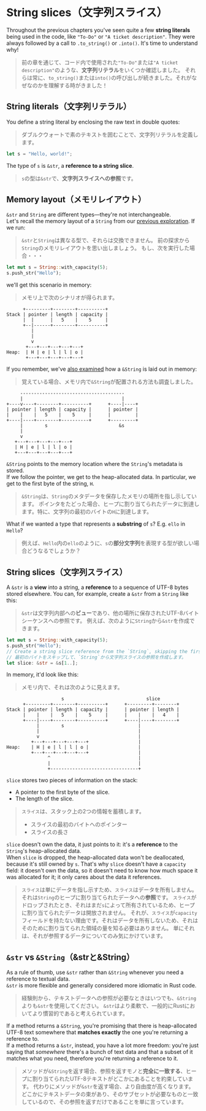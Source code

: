 # String slices（文字列スライス）

Throughout the previous chapters you've seen quite a few **string literals** being used in the code,
like `"To-Do"` or `"A ticket description"`.
They were always followed by a call to `.to_string()` or `.into()`. It's time to understand why!

> 前の章を通じて、コード内で使用された`"To-Do"`または`"A ticket description"`のような、**文字列リテラル**をいくつか確認しました。
> それらは常に、`to_string()`または`into()`の呼び出しが続きました。それがなぜなのかを理解する時がきました！

## String literals（文字列リテラル）

You define a string literal by enclosing the raw text in double quotes:

> ダブルクウォートで素のテキストを囲むことで、文字列リテラルを定義します。

```rust
let s = "Hello, world!";
```

The type of `s` is `&str`, a **reference to a string slice**.

> `s`の型は`&str`で、**文字列スライスへの参照**です。

## Memory layout（メモリレイアウト）

`&str` and `String` are different types—they're not interchangeable.\
Let's recall the memory layout of a `String` from our
[previous exploration](../03_ticket_v1/09_heap.md).
If we run:

> `&str`と`String`は異なる型で、それらは交換できません。
> 前の探求から`String`のメモリレイアウトを思い出しましょう。
> もし、次を実行した場合・・・

```rust
let mut s = String::with_capacity(5);
s.push_str("Hello");
```

we'll get this scenario in memory:

> メモリ上で次のシナリオが得られます。

```text
      +---------+--------+----------+
Stack | pointer | length | capacity |
      |  |      |   5    |    5     |
      +--|------+--------+----------+
         |
         |
         v
       +---+---+---+---+---+
Heap:  | H | e | l | l | o |
       +---+---+---+---+---+
```

If you remember, we've [also examined](../03_ticket_v1/10_references_in_memory.md)
how a `&String` is laid out in memory:

> 覚えている場合、メモリ内で`&String`が配置される方法も調査しました。

```text
     --------------------------------------
     |                                    |
+----v----+--------+----------+      +----|----+
| pointer | length | capacity |      | pointer |
|    |    |   5    |    5     |      |         |
+----|----+--------+----------+      +---------+
     |        s                          &s
     |
     v
   +---+---+---+---+---+
   | H | e | l | l | o |
   +---+---+---+---+---+
```

`&String` points to the memory location where the `String`'s metadata is stored.\
If we follow the pointer, we get to the heap-allocated data. In particular, we get to the first byte of the string, `H`.

> `&String`は、`String`のメタデータを保存したメモリの場所を指し示しています。
> ポインタをたどった場合、ヒープに割り当てられたデータに到達します。特に、文字列の最初のバイトの`H`に到達します。

What if we wanted a type that represents a **substring** of `s`? E.g. `ello` in `Hello`?

> 例えば、`Hello`内の`ello`のように、`s`の**部分文字列**を表現する型が欲しい場合どうなるでしょうか？

## String slices（文字列スライス）

A `&str` is a **view** into a string, a **reference** to a sequence of UTF-8 bytes stored elsewhere.
You can, for example, create a `&str` from a `String` like this:

> `&str`は文字列内部への**ビュー**であり、他の場所に保存されたUTF-8バイトシーケンスへの参照です。
> 例えば、次のように`String`から`&str`を作成できます。

```rust
let mut s = String::with_capacity(5);
s.push_str("Hello");
// Create a string slice reference from the `String`, skipping the first byte.
// 最初のバイトをスキップして、`String`から文字列スライスの参照を作成します。
let slice: &str = &s[1..];
```

In memory, it'd look like this:

> メモリ内で、それは次のように見えます。

```text
                    s                              slice
      +---------+--------+----------+      +---------+--------+
Stack | pointer | length | capacity |      | pointer | length |
      |    |    |   5    |    5     |      |    |    |   4    |
      +----|----+--------+----------+      +----|----+--------+
           |        s                           |
           |                                    |
           v                                    |
         +---+---+---+---+---+                  |
Heap:    | H | e | l | l | o |                  |
         +---+---+---+---+---+                  |
               ^                                |
               |                                |
               +--------------------------------+
```

`slice` stores two pieces of information on the stack:

- A pointer to the first byte of the slice.
- The length of the slice.

> `スライス`は、スタック上の2つの情報を蓄積します。
>
> - スライスの最初のバイトへのポインター
> - スライスの長さ

`slice` doesn't own the data, it just points to it: it's a **reference** to the `String`'s heap-allocated data.\
When `slice` is dropped, the heap-allocated data won't be deallocated, because it's still owned by `s`.
That's why `slice` doesn't have a `capacity` field: it doesn't own the data, so it doesn't need to know how much
space it was allocated for it; it only cares about the data it references.

> `スライス`は単にデータを指し示すため、`スライス`はデータを所有しません。それは`String`のヒープに割り当てられたデータへの**参照**です。
> `スライス`がドロップされたとき、それはまだ`s`によって所有されているため、ヒープに割り当てられたデータは開放されません。
> それが、`スライス`が`capacity`フィールドを持たない理由です。それはデータを所有しないため、それはそのために割り当てられた領域の量を知る必要はありません。
> 単にそれは、それが参照するデータについてのみ気にかけています。

## `&str` vs `&String`（&strと&String）

As a rule of thumb, use `&str` rather than `&String` whenever you need a reference to textual data.\
`&str` is more flexible and generally considered more idiomatic in Rust code.

> 経験則から、テキストデータへの参照が必要なときはいつでも、`&String`よりも`&str`を使用してください。
> `&str`はより柔軟で、一般的にRustにおいてより慣習的であると考えられています。

If a method returns a `&String`, you're promising that there is heap-allocated UTF-8 text somewhere that
**matches exactly** the one you're returning a reference to.\
If a method returns a `&str`, instead, you have a lot more freedom: you're just saying that _somewhere_ there's a
bunch of text data and that a subset of it matches what you need, therefore you're returning a reference to it.

> メソッドが`&String`を返す場合、参照を返すモノと**完全に一致する**、ヒープに割り当てられたUTF-8テキストがどこかにあることを約束しています。
> 代わりにメソッドが`&str`を返す場合、より自由度が高くなります。
> どこかにテキストデータの束があり、そのサブセットが必要なものと一致しているので、その参照を返すだけであることを単に言っています。
